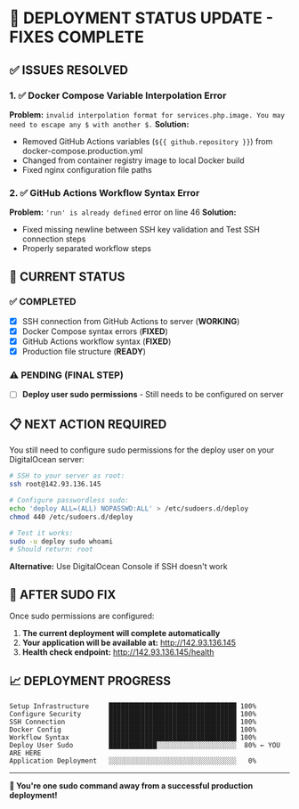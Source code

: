 # 🎯 DEPLOYMENT STATUS UPDATE - FIXES COMPLETE

## ✅ **ISSUES RESOLVED**

### 1. ✅ Docker Compose Variable Interpolation Error
**Problem:** `invalid interpolation format for services.php.image. You may need to escape any $ with another $.`
**Solution:** 
- Removed GitHub Actions variables (`${{ github.repository }}`) from docker-compose.production.yml
- Changed from container registry image to local Docker build
- Fixed nginx configuration file paths

### 2. ✅ GitHub Actions Workflow Syntax Error  
**Problem:** `'run' is already defined` error on line 46
**Solution:**
- Fixed missing newline between SSH key validation and Test SSH connection steps
- Properly separated workflow steps

## 🚀 **CURRENT STATUS**

### ✅ **COMPLETED**
- [x] SSH connection from GitHub Actions to server (**WORKING**)
- [x] Docker Compose syntax errors (**FIXED**)
- [x] GitHub Actions workflow syntax (**FIXED**)
- [x] Production file structure (**READY**)

### ⚠️ **PENDING (FINAL STEP)**
- [ ] **Deploy user sudo permissions** - Still needs to be configured on server

## 📋 **NEXT ACTION REQUIRED**

You still need to configure sudo permissions for the deploy user on your DigitalOcean server:

```bash
# SSH to your server as root:
ssh root@142.93.136.145

# Configure passwordless sudo:
echo 'deploy ALL=(ALL) NOPASSWD:ALL' > /etc/sudoers.d/deploy
chmod 440 /etc/sudoers.d/deploy

# Test it works:
sudo -u deploy sudo whoami
# Should return: root
```

**Alternative:** Use DigitalOcean Console if SSH doesn't work

## 🎯 **AFTER SUDO FIX**

Once sudo permissions are configured:
1. **The current deployment will complete automatically**
2. **Your application will be available at:** http://142.93.136.145
3. **Health check endpoint:** http://142.93.136.145/health

## 📈 **DEPLOYMENT PROGRESS**

```
Setup Infrastructure     ████████████████████████████████ 100%
Configure Security       ████████████████████████████████ 100%
SSH Connection           ████████████████████████████████ 100%
Docker Config            ████████████████████████████████ 100%
Workflow Syntax          ████████████████████████████████ 100%
Deploy User Sudo         ████████████░░░░░░░░░░░░░░░░░░░░  80% ← YOU ARE HERE
Application Deployment   ░░░░░░░░░░░░░░░░░░░░░░░░░░░░░░░░   0%
```

---

**🎉 You're one sudo command away from a successful production deployment!**
